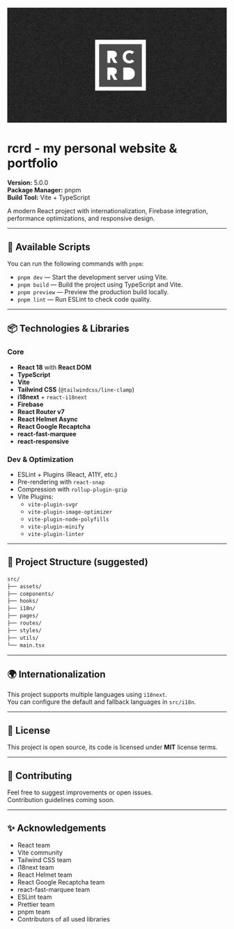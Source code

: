 ![RCRD logo](https://raw.githubusercontent.com/ricardogouveia3/ricardogouveia3.github.io/refs/heads/main/public/default-image.png "RCRD logo")

# rcrd - my personal website & portfolio

**Version:** 5.0.0  
**Package Manager:** pnpm  
**Build Tool:** Vite + TypeScript

A modern React project with internationalization, Firebase integration, performance optimizations, and responsive design.

---

## 🚀 Available Scripts

You can run the following commands with `pnpm`:

- `pnpm dev` — Start the development server using Vite.
- `pnpm build` — Build the project using TypeScript and Vite.
- `pnpm preview` — Preview the production build locally.
- `pnpm lint` — Run ESLint to check code quality.

---

## 📦 Technologies & Libraries

### Core

- **React 18** with **React DOM**
- **TypeScript**
- **Vite**
- **Tailwind CSS** (`@tailwindcss/line-clamp`)
- **i18next** + `react-i18next`
- **Firebase**
- **React Router v7**
- **React Helmet Async**
- **React Google Recaptcha**
- **react-fast-marquee**
- **react-responsive**

### Dev & Optimization

- ESLint + Plugins (React, A11Y, etc.)
- Pre-rendering with `react-snap`
- Compression with `rollup-plugin-gzip`
- Vite Plugins:
    - `vite-plugin-svgr`
    - `vite-plugin-image-optimizer`
    - `vite-plugin-node-polyfills`
    - `vite-plugin-minify`
    - `vite-plugin-linter`

---

## 📁 Project Structure (suggested)

```bash
src/
├── assets/
├── components/
├── hooks/
├── i18n/
├── pages/
├── routes/
├── styles/
├── utils/
└── main.tsx
```

---

## 🌍 Internationalization

This project supports multiple languages using `i18next`.  
You can configure the default and fallback languages in `src/i18n`.

---

## 📄 License

This project is open source, its code is licensed under **MIT** license terms.

---

## 🤝 Contributing

Feel free to suggest improvements or open issues.  
Contribution guidelines coming soon.

---

## ✨ Acknowledgements

- React team
- Vite community
- Tailwind CSS team
- i18next team
- React Helmet team
- React Google Recaptcha team
- react-fast-marquee team
- ESLint team
- Prettier team
- pnpm team
- Contributors of all used libraries

